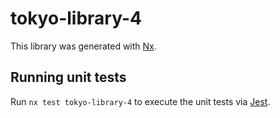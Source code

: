 # tokyo-library-4

This library was generated with [Nx](https://nx.dev).

## Running unit tests

Run `nx test tokyo-library-4` to execute the unit tests via [Jest](https://jestjs.io).
